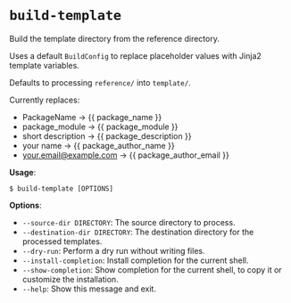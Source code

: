 # `build-template`

Build the template directory from the reference directory.

Uses a default `BuildConfig` to replace placeholder values with Jinja2 template variables.

Defaults to processing `reference/` into `template/`.

Currently replaces:
- PackageName -&gt; {{ package_name }}
- package_module -&gt; {{ package_module }}
- short description -&gt; {{ package_description }}
- your name -&gt; {{ package_author_name }}
- your.email@example.com -&gt; {{ package_author_email }}

**Usage**:

```console
$ build-template [OPTIONS]
```

**Options**:

* `--source-dir DIRECTORY`: The source directory to process.
* `--destination-dir DIRECTORY`: The destination directory for the processed templates.
* `--dry-run`: Perform a dry run without writing files.
* `--install-completion`: Install completion for the current shell.
* `--show-completion`: Show completion for the current shell, to copy it or customize the installation.
* `--help`: Show this message and exit.

